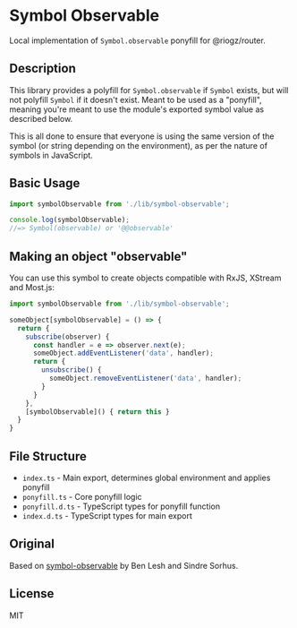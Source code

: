 # Symbol Observable

Local implementation of `Symbol.observable` ponyfill for @riogz/router.

## Description

This library provides a polyfill for `Symbol.observable` if `Symbol` exists, but will not polyfill `Symbol` if it doesn't exist. Meant to be used as a "ponyfill", meaning you're meant to use the module's exported symbol value as described below.

This is all done to ensure that everyone is using the same version of the symbol (or string depending on the environment), as per the nature of symbols in JavaScript.

## Basic Usage

```typescript
import symbolObservable from './lib/symbol-observable';

console.log(symbolObservable);
//=> Symbol(observable) or '@@observable'
```

## Making an object "observable"

You can use this symbol to create objects compatible with RxJS, XStream and Most.js:

```typescript
import symbolObservable from './lib/symbol-observable';

someObject[symbolObservable] = () => {
  return {
    subscribe(observer) {
      const handler = e => observer.next(e);
      someObject.addEventListener('data', handler);
      return {
        unsubscribe() {
          someObject.removeEventListener('data', handler);
        }
      }
    },
    [symbolObservable]() { return this }
  }
}
```

## File Structure

- `index.ts` - Main export, determines global environment and applies ponyfill
- `ponyfill.ts` - Core ponyfill logic
- `ponyfill.d.ts` - TypeScript types for ponyfill function
- `index.d.ts` - TypeScript types for main export

## Original

Based on [symbol-observable](https://github.com/benlesh/symbol-observable) by Ben Lesh and Sindre Sorhus.

## License

MIT 